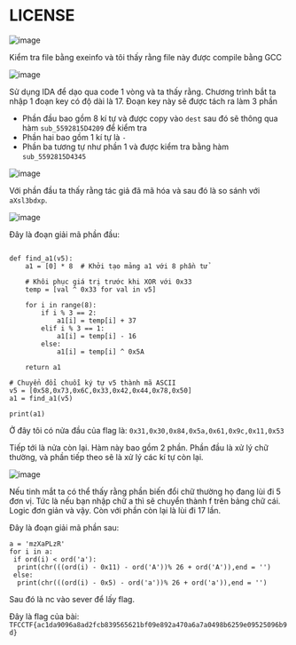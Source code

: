 # LICENSE

![image](https://github.com/user-attachments/assets/57ab35b6-4a35-4aaf-9587-e693995c0a74)

Kiểm tra file bằng exeinfo và tôi thấy rằng file này được compile bằng GCC

![image](https://github.com/user-attachments/assets/cdc3b867-b542-4698-a2ae-29e369eb801e)

Sử dụng IDA để dạo qua code 1 vòng và ta thấy rằng. Chương trình bắt ta nhập 1 đoạn key có độ dài là 17. Đoạn key này sẽ được tách ra làm 3 phần

* Phần đầu bao gồm 8 kí tự và được copy vào `dest` sau đó sẽ thông qua hàm `sub_5592815D4209` để kiểm tra
* Phần hai bao gồm 1 kí tự là `-`
* Phần ba tương tự như phần 1 và được kiểm tra bằng hàm `sub_5592815D4345`

![image](https://github.com/user-attachments/assets/50ff9b89-cb19-44e6-9dc9-510e98feacd8)
  
Với phần đầu ta thấy rằng tác giả đã mã hóa và sau đó là so sánh với `aXsl3bdxp`. 

![image](https://github.com/user-attachments/assets/3e77d507-2ec6-4b1c-8812-72347992296d)

Đây là đoạn giải mã phần đầu:

```

def find_a1(v5):
    a1 = [0] * 8  # Khởi tạo mảng a1 với 8 phần tử

    # Khôi phục giá trị trước khi XOR với 0x33
    temp = [val ^ 0x33 for val in v5]

    for i in range(8):
        if i % 3 == 2:
            a1[i] = temp[i] + 37
        elif i % 3 == 1:
            a1[i] = temp[i] - 16
        else:
            a1[i] = temp[i] ^ 0x5A

    return a1

# Chuyển đổi chuỗi ký tự v5 thành mã ASCII
v5 = [0x58,0x73,0x6C,0x33,0x42,0x44,0x78,0x50]
a1 = find_a1(v5)

print(a1)

```
Ở đây tôi có nửa đầu của flag là: `0x31,0x30,0x84,0x5a,0x61,0x9c,0x11,0x53`

Tiếp tới là nửa còn lại. Hàm này bao gồm 2 phần. Phần đầu là xử lý chữ thường, và phần tiếp theo sẽ là xử lý các kí tự còn lại.

![image](https://github.com/user-attachments/assets/cd843a70-f4bb-4863-ba85-5f523cc97088)

Nếu tinh mắt ta có thể thấy rằng phần biến đổi chữ thường họ đang lùi đi 5 đơn vị. Tức là nếu bạn nhập chữ a thì sẽ chuyển thành f trên bảng chữ cái. Logic đơn giản và vậy. Còn với phần còn lại là lùi đi 17 lần.

Đây là đoạn giải mã phần sau:

```
a = 'mzXaPLzR'
for i in a:
 if ord(i) < ord('a'):
  print(chr(((ord(i) - 0x11) - ord('A'))% 26 + ord('A')),end = '')
 else:
  print(chr(((ord(i) - 0x5) - ord('a'))% 26 + ord('a')),end = '')

  ```

Sau đó là nc vào sever để lấy flag. 

Đây là flag của bài: `TFCCTF{ac1da9096a8ad2fcb839565621bf09e892a470a6a7a0498b6259e09525096b9d}`
